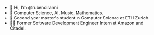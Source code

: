 - 👋 Hi, I’m @rubenciranni
- 👀 Computer Science, AI, Music, Mathematics.
- 🌱 Second year master's student in Computer Science at ETH Zurich.
- 👨‍💻 Former Software Development Engineer Intern at Amazon and Citadel.


<!---
rubenciranni/rubenciranni is a ✨ special ✨ repository because its `README.md` (this file) appears on your GitHub profile.
You can click the Preview link to take a look at your changes.
--->
